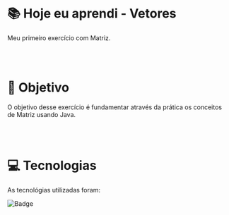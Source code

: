 # :books: Hoje eu aprendi - Vetores
<p>Meu primeiro exercício com Matriz.</p>

<br>
<br>

# :blue_book: Objetivo

O objetivo desse exercício é fundamentar através da prática os conceitos de Matriz usando Java.

<br>
<br>

# :computer: Tecnologias

As tecnológias utilizadas foram:

![Badge](https://img.shields.io/static/v1?label=&message=Java&color=FF4040&style=for-the-badge)
